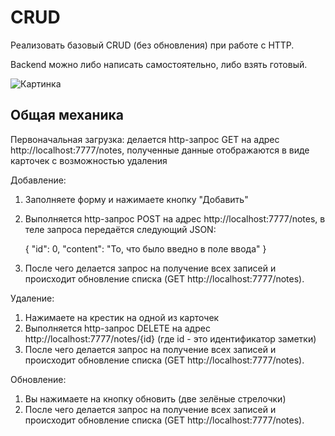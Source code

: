 # CRUD

Реализовать базовый CRUD (без обновления) при работе с HTTP.

Backend можно либо написать самостоятельно, либо взять готовый.

![Картинка](https://raw.githubusercontent.com/netology-code/ra16-homeworks/master/lifecycle-http/crud/assets/crud.png)

## Общая механика

Первоначальная загрузка: делается http-запрос GET на адрес http://localhost:7777/notes, полученные данные отображаются в виде карточек с возможностью удаления

Добавление:

  1.  Заполняете форму и нажимаете кнопку "Добавить"
  2.  Выполняется http-запрос POST на адрес http://localhost:7777/notes, в теле запроса передаётся следующий JSON:

      {
          "id": 0,
          "content": "То, что было введно в поле ввода"
      }

  3. После чего делается запрос на получение всех записей и происходит обновление списка (GET http://localhost:7777/notes).

Удаление:

  1.  Нажимаете на крестик на одной из карточек
  2.  Выполняется http-запрос DELETE на адрес http://localhost:7777/notes/{id} (где id - это идентификатор заметки)
  3.  После чего делается запрос на получение всех записей и происходит обновление списка (GET http://localhost:7777/notes).

Обновление:

  1.  Вы нажимаете на кнопку обновить (две зелёные стрелочки)
  2.  После чего делается запрос на получение всех записей и происходит обновление списка (GET http://localhost:7777/notes).